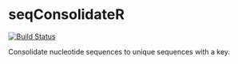 # seqConsolidateR
[![Build Status](https://travis-ci.org/cnobles/seqConsolidateR.svg?branch=master)](https://travis-ci.org/cnobles/seqConsolidateR)

Consolidate nucleotide sequences to unique sequences with a key.
